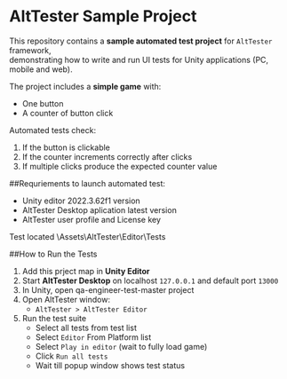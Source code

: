 # AltTester Sample Project 

This repository contains a **sample automated test project** for `AltTester` framework,  
demonstrating how to write and run UI tests for Unity applications (PC, mobile and web).  

The project includes a **simple game** with:
- One button
- A counter of button click

Automated tests check:
1. If the button is clickable
2. If the counter increments correctly after clicks
3. If multiple clicks produce the expected counter value

##Requriements to launch automated test:
- Unity editor 2022.3.62f1 version 
- AltTester Desktop aplication latest version 
- AltTester user profile and License key 

Test located \Assets\AltTester\Editor\Tests

##How to Run the Tests
1. Add this prject map in **Unity Editor**
3. Start **AltTester Desktop** on localhost `127.0.0.1` and default port `13000`
4. In Unity, open qa-engineer-test-master project
5. Open AltTester window:
   - `AltTester > AltTester Editor`
6. Run the test suite
   - Select all tests from test list
   - Select `Editor` From Platform list
   - Select `Play in editor` (wait to fully load game)
   - Click `Run all tests`
   - Wait till popup window shows test status